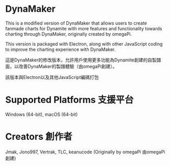 # DynaMaker

This is a modified version of DynaMaker that allows users to create fanmade charts for Dynamite with more features and functionality towards charting through DynaMaker, originally created by omegaPi. 

This version is packaged with Electron, along with other JavaScript coding to improve the charting experience with DynaMaker.

這是DynaMaker的修改版本，允許用戶使用更多功能為Dynamite創建的自製譜面，以改善DynaMaker的製譜體驗（由omegaPi創建）。

該版本與Electron以及其他JavaScript編碼打包

# Supported Platforms 支援平台
Windows (64-bit), macOS (64-bit)

# Creators 創作者
Jmak, Jono997, Vertrak, TLC, keanucode
(Originally by omegaPi 由omegaPi創建) 